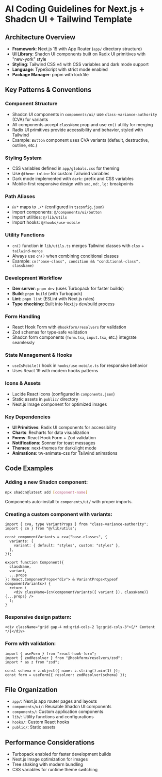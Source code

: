 # AI Coding Guidelines for Next.js + Shadcn UI + Tailwind Template

## Architecture Overview

- **Framework**: Next.js 15 with App Router (`app/` directory structure)
- **UI Library**: Shadcn UI components built on Radix UI primitives with "new-york" style
- **Styling**: Tailwind CSS v4 with CSS variables and dark mode support
- **Language**: TypeScript with strict mode enabled
- **Package Manager**: pnpm with lockfile

## Key Patterns & Conventions

### Component Structure

- Shadcn UI components in `components/ui/` use `class-variance-authority` (CVA) for variants
- All components accept `className` prop and use `cn()` utility for merging
- Radix UI primitives provide accessibility and behavior, styled with Tailwind
- Example: `Button` component uses CVA variants (default, destructive, outline, etc.)

### Styling System

- CSS variables defined in `app/globals.css` for theming
- Use `@theme inline` for custom Tailwind variables
- Dark mode implemented with `dark:` prefix and CSS variables
- Mobile-first responsive design with `sm:`, `md:`, `lg:` breakpoints

### Path Aliases

- `@/*` maps to `./*` (configured in `tsconfig.json`)
- Import components: `@/components/ui/button`
- Import utilities: `@/lib/utils`
- Import hooks: `@/hooks/use-mobile`

### Utility Functions

- `cn()` function in `lib/utils.ts` merges Tailwind classes with `clsx` + `tailwind-merge`
- Always use `cn()` when combining conditional classes
- Example: `cn("base-class", condition && "conditional-class", className)`

### Development Workflow

- **Dev server**: `pnpm dev` (uses Turbopack for faster builds)
- **Build**: `pnpm build` (with Turbopack)
- **Lint**: `pnpm lint` (ESLint with Next.js rules)
- **Type checking**: Built into Next.js dev/build process

### Form Handling

- React Hook Form with `@hookform/resolvers` for validation
- Zod schemas for type-safe validation
- Shadcn form components (`form.tsx`, `input.tsx`, etc.) integrate seamlessly

### State Management & Hooks

- `useIsMobile()` hook in `hooks/use-mobile.ts` for responsive behavior
- Uses React 19 with modern hooks patterns

### Icons & Assets

- Lucide React icons (configured in `components.json`)
- Static assets in `public/` directory
- Next.js Image component for optimized images

### Key Dependencies

- **UI Primitives**: Radix UI components for accessibility
- **Charts**: Recharts for data visualization
- **Forms**: React Hook Form + Zod validation
- **Notifications**: Sonner for toast messages
- **Themes**: next-themes for dark/light mode
- **Animations**: tw-animate-css for Tailwind animations

## Code Examples

### Adding a new Shadcn component:

```bash
npx shadcn@latest add [component-name]
```

Components auto-install to `components/ui/` with proper imports.

### Creating a custom component with variants:

```tsx
import { cva, type VariantProps } from "class-variance-authority";
import { cn } from "@/lib/utils";

const componentVariants = cva("base-classes", {
  variants: {
    variant: { default: "styles", custom: "styles" },
  },
});

export function Component({
  className,
  variant,
  ...props
}: React.ComponentProps<"div"> & VariantProps<typeof componentVariants>) {
  return (
    <div className={cn(componentVariants({ variant }), className)} {...props} />
  );
}
```

### Responsive design pattern:

```tsx
<div className="grid gap-4 md:grid-cols-2 lg:grid-cols-3">{/* Content */}</div>
```

### Form with validation:

```tsx
import { useForm } from "react-hook-form";
import { zodResolver } from "@hookform/resolvers/zod";
import * as z from "zod";

const schema = z.object({ name: z.string().min(1) });
const form = useForm({ resolver: zodResolver(schema) });
```

## File Organization

- `app/`: Next.js app router pages and layouts
- `components/ui/`: Reusable Shadcn UI components
- `components/`: Custom application components
- `lib/`: Utility functions and configurations
- `hooks/`: Custom React hooks
- `public/`: Static assets

## Performance Considerations

- Turbopack enabled for faster development builds
- Next.js Image optimization for images
- Tree shaking with modern bundling
- CSS variables for runtime theme switching
